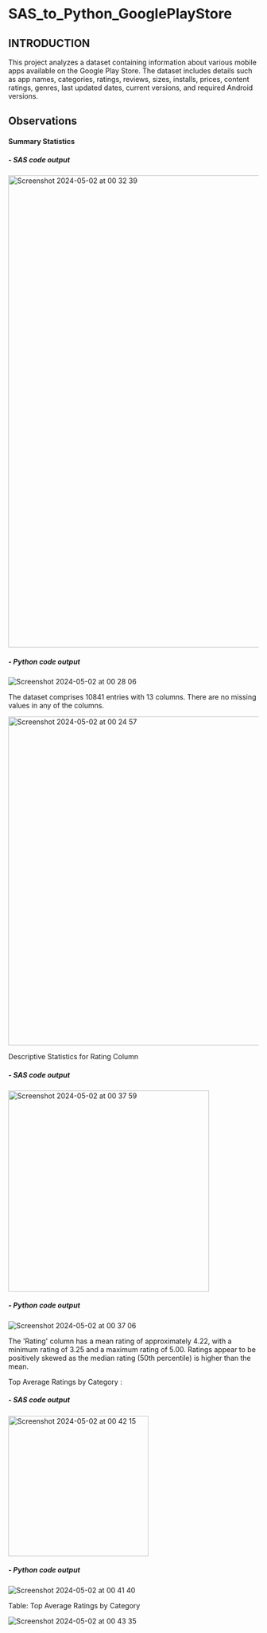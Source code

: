 # SAS_to_Python_GooglePlayStore

## INTRODUCTION 

This project analyzes a dataset containing information about various mobile apps available on the Google Play Store. The dataset includes details such as app names, categories, ratings, reviews, sizes, installs, prices, content ratings, genres, last updated dates, current versions, and required Android versions.


## Observations

#### Summary Statistics

##### - SAS code output

<img width="949" alt="Screenshot 2024-05-02 at 00 32 39" src="https://github.com/NikhilSalv/SAS_to_Python_GooglePlayStore/assets/74225565/2ccaac72-63e0-4cbf-9c68-fa1fc40287dd">


##### - Python code output

![Screenshot 2024-05-02 at 00 28 06](https://github.com/NikhilSalv/SAS_to_Python_GooglePlayStore/assets/74225565/704bd7d8-9c73-4034-ac9c-c35615262b44)



The dataset comprises 10841 entries with 13 columns. There are no missing values in any of the columns.

<img width="661" alt="Screenshot 2024-05-02 at 00 24 57" src="https://github.com/NikhilSalv/SAS_to_Python_GooglePlayStore/assets/74225565/ba1f69bc-f64a-4428-bea9-2a2b318d3905">

Descriptive Statistics for Rating Column

##### - SAS code output

<img width="404" alt="Screenshot 2024-05-02 at 00 37 59" src="https://github.com/NikhilSalv/SAS_to_Python_GooglePlayStore/assets/74225565/53da472d-43f2-4f44-b17e-80a8b514d8a4">


##### - Python code output

![Screenshot 2024-05-02 at 00 37 06](https://github.com/NikhilSalv/SAS_to_Python_GooglePlayStore/assets/74225565/b24165a9-271c-4d02-8e2f-9113e59814da)

The 'Rating' column has a mean rating of approximately 4.22, with a minimum rating of 3.25 and a maximum rating of 5.00. Ratings appear to be positively skewed as the median rating (50th percentile) is higher than the mean.

Top Average Ratings by Category : 

##### - SAS code output

<img width="282" alt="Screenshot 2024-05-02 at 00 42 15" src="https://github.com/NikhilSalv/SAS_to_Python_GooglePlayStore/assets/74225565/7cd92d1b-10c3-48cf-ab3a-e82f5ded1258">

##### - Python code output

![Screenshot 2024-05-02 at 00 41 40](https://github.com/NikhilSalv/SAS_to_Python_GooglePlayStore/assets/74225565/4acd8903-9006-4aa8-b9a1-aad8658ae627)


Table: Top Average Ratings by Category

![Screenshot 2024-05-02 at 00 43 35](https://github.com/NikhilSalv/SAS_to_Python_GooglePlayStore/assets/74225565/48d8451b-e7aa-4398-b651-87a534ab8296)

